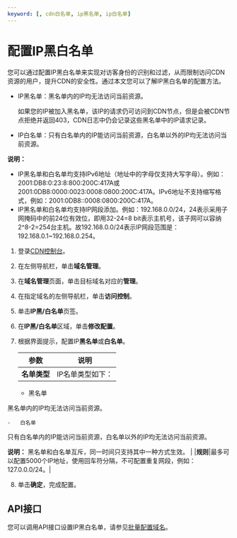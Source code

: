 ```yaml
---
keyword: [, cdn白名单, ip黑名单, ip白名单]
---
```


# 配置IP黑白名单

您可以通过配置IP黑白名单来实现对访客身份的识别和过滤，从而限制访问CDN资源的用户，提升CDN的安全性。通过本文您可以了解IP黑白名单的配置方法。

-   IP黑名单：黑名单内的IP均无法访问当前资源。

    如果您的IP被加入黑名单，该IP的请求仍可访问到CDN节点，但是会被CDN节点拒绝并返回403，CDN日志中仍会记录这些黑名单中的IP请求记录。

-   IP白名单：只有白名单内的IP能访问当前资源，白名单以外的IP均无法访问当前资源。

**说明：**

-   IP黑名单和白名单均支持IPv6地址（地址中的字母仅支持大写字母）。例如：2001:DB8:0:23:8:800:200C:417A或2001:0DB8:0000:0023:0008:0800:200C:417A。IPv6地址不支持缩写格式，例如：2001:0DB8::0008:0800:200C:417A。
-   IP黑名单和白名单均支持IP网段添加。例如：192.168.0.0/24，24表示采用子网掩码中的前24位有效位，即用32-24=8 bit表示主机号，该子网可以容纳2^8-2=254台主机。故192.168.0.0/24表示IP网段范围是：192.168.0.1~192.168.0.254。

1.  登录[CDN控制台](https://cdn.console.aliyun.com)。

2.  在左侧导航栏，单击**域名管理**。

3.  在**域名管理**页面，单击目标域名对应的**管理**。

4.  在指定域名的左侧导航栏，单击**访问控制**。

5.  单击**IP黑/白名单**页签。

6.  在**IP黑/白名单**区域，单击**修改配置**。

7.  根据界面提示，配置IP**黑名单**或**白名单**。

    |参数|说明|
    |--|--|
    |**名单类型**|IP名单类型如下：

    -   黑名单

黑名单内的IP均无法访问当前资源。

    -   白名单

只有白名单内的IP能访问当前资源，白名单以外的IP均无法访问当前资源。

**说明：** 黑名单和白名单互斥，同一时间只支持其中一种方式生效。 |
    |**规则**|最多可以配置5000个IP地址，使用回车符分隔，不可配置重复网段，例如：127.0.0.0/24。|

8.  单击**确定**，完成配置。


## API接口

您可以调用API接口设置IP黑白名单，请参见[批量配置域名](/cn.zh-CN/新版API参考/域名管理类接口/批量配置域名.md)。

